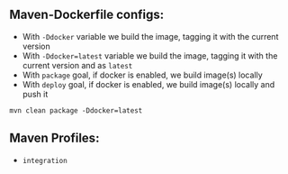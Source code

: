 ## Maven-Dockerfile configs:
* With `-Ddocker` variable we build the image, tagging it with the current version
* With `-Ddocker=latest` variable we build the image, tagging it with the current version and as `latest`
* With `package` goal, if docker is enabled, we build image(s) locally
* With `deploy` goal, if docker is enabled, we build image(s) locally and push it

`mvn clean package -Ddocker=latest`

## Maven Profiles:
* `integration` 